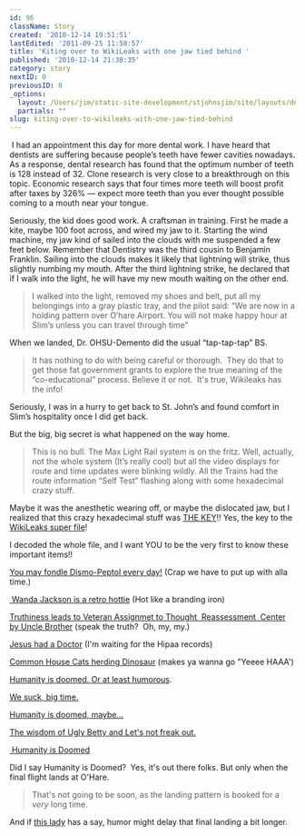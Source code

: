 ```yaml
---
id: 96
className: Story
created: '2010-12-14 19:51:51'
lastEdited: '2011-09-25 11:58:57'
title: 'Kiting over to WikiLeaks with one jaw tied behind '
published: '2010-12-14 21:38:35'
category: story
nextID: 0
previousID: 0
_options:
  layout: /Users/jim/static-site-development/stjohnsjim/site/layouts/default.static.ttml
  partials: ""
slug: kiting-over-to-wikileaks-with-one-jaw-tied-behind
---
```

<p> I had an appointment this day for more dental work.  I have heard that dentists are suffering because people’s teeth have fewer cavities nowadays.  As a response, dental research has found that the optimum number of teeth is 128 instead of 32.  Clone research is very close to a breakthrough on this topic.  Economic research says that four times more teeth will boost profit after taxes by 326% — expect more teeth than you ever thought possible coming to a mouth near your tongue.</p>
<p>Seriously, the kid does good work.  A craftsman in training.  First he made a kite, maybe 100 foot across, and wired my jaw to it.   Starting the wind machine, my jaw kind of sailed into the clouds with me suspended a few feet below.  Remember that Dentistry was the third cousin to Benjamin Franklin.  Sailing into the clouds makes it likely that lightning will strike, thus slightly numbing my mouth.  After the third lightning strike, he declared that if I walk into the light, he will have my new mouth waiting on the other end.</p>
<blockquote>
<p>I walked into the light, removed my shoes and belt, put all my belongings into a gray plastic tray, and the pilot said: “We are now in a holding pattern over O’hare Airport.  You will not make happy hour at Slim’s unless you can travel through time”</p>
</blockquote>
<p>When we landed, Dr. OHSU-Demento did the usual “tap-tap-tap” BS.</p>
<blockquote>
<p>It has nothing to do with being careful or thorough.  They do that to get those fat government grants to explore the true meaning of the “co-educational” process.  Believe it or not.  It's true, Wikileaks has the info!</p>
</blockquote>
<p>Seriously, I was in a hurry to get back to St. John’s and found comfort in Slim’s hospitality once I did get back.</p>
<p>But the big, big secret is what happened on the way home.</p>
<blockquote>
<p>This is no bull.  The Max Light Rail system is on the fritz.  Well, actually, not the whole system (It’s really cool) but all the video displays for route and time updates were blinking wildly.  All the Trains had the route information “Self Test” flashing along with some hexadecimal crazy stuff.</p>
</blockquote>
<p>Maybe it was the anesthetic wearing off, or maybe the dislocated jaw, but I realized that this crazy hexadecimal stuff was <a href="http://espnish.com/2010/12/06/wikileaks-256-digit-insurance-plan/" target="_blank">THE KEY</a>!! Yes, the key to the <a href="http://www.wired.com/threatlevel/2010/07/wikileaks-insurance-file/" target="_blank">WikiLeaks super file</a>!</p>
<p>I decoded the whole file, and I want YOU to be the very first to know these important items!!</p>
<p><a href="http://www.huffingtonpost.com/2010/12/09/bpa-found-on-receipts-and_n_794067.html" target="_blank">You may fondle Dismo-Peptol every day!</a> (Crap we have to put up with alla time.)</p>
<p><a href="http://en.wikipedia.org/wiki/Wanda_Jackson" target="_blank"> Wanda Jackson is a retro hottie</a> (Hot like a branding iron)</p>
<p><a href="http://abcnews.go.com/Health/MindMoodNews/veterans-college-essay-killing-barred-campus/story?id=12214399" target="_blank">Truthiness leads to Veteran Assignmet to Thought  Reassessment  Center by Uncle Brother</a> (speak the truth?  Oh, my, my.)</p>
<p><a href="http://www.dailymail.co.uk/news/worldnews/article-1325894/Jesus-AIDS-South-African-Pastor-Xola-Skosana-sparks-outrage-virus-claim.html" target="_blank">Jesus had a Doctor</a> (I'm waiting for the Hipaa records)</p>
<p><a href="http://www.huffingtonpost.com/2010/11/16/brave-little-kitty-takes-_n_783876.html" target="_blank">Common House Cats herding Dinosaur</a> (makes ya wanna go "Yeeee HAAA')</p>
<p><a href="http://videogum.com/255302/the-hunt-for-the-worst-movie-of-all-time-christmas-with-the-kranks/franchises/the-hunt-for-the-worst-movie-of-all-time/" target="_blank">Humanity is doomed. Or at least humorous</a>.</p>
<p><a href="http://www.huffingtonpost.com/wray-herbert/forecasting-emotions_b_790310.html" target="_blank">We suck, big time.</a></p>
<p><a href="http://www.huffingtonpost.com/2010/11/22/7yearold-girl-bullied-for_n_786988.html" target="_blank">Humanity is doomed, maybe...</a></p>
<p><a href="http://www.wpix.com/news/wpix-samurai-sword-son-mother,0,490069.story" target="_blank">The wisdom of Ugly Betty and Let's not freak out.</a></p>
<p><a href="http://videogum.com/223371/bridalplasty-the-final-tv-show-ever-made-before-mankind-slips-quietly-into-the-dust/tv/new-tv-shows/" target="_blank"> Humanity is Doomed</a></p>
<p>Did I say Humanity is Doomed?  Yes, it's out there folks. But only when the final flight lands at O'Hare.</p>
<blockquote>
<p>That's not going to be soon, as the landing pattern is booked for a <em>very</em> long time.</p>
</blockquote>
<p>And if <a href="http://www.huffingtonpost.com/rev-susan-sparks/finding-my-way-as-an-orda_b_784881.html" target="_blank">this lady</a> has a say, humor might delay that final landing a bit longer.</p>